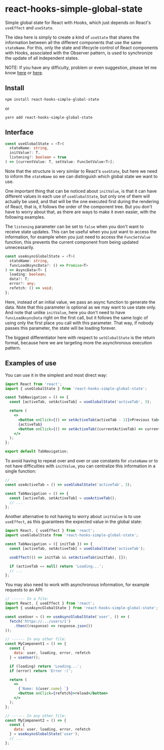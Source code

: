 # react-hooks-simple-global-state

Simple global state for React with Hooks, which just depends on React's `useEffect` and `useState`.

The idea here is simply to create a kind of `useState` that shares the information between all the different components that use the same `stateName`. For this, only the state and lifecycle control of React components with Hooks, associated with the Observer pattern, is used to synchronize the update of all independent states.

NOTE: If you have any difficulty, problem or even suggestion, please let me know [here](https://github.com/ayrtoneverton/react-hooks-simple-global-state/issues) or [here](https://github.com/ayrtoneverton/react-hooks-simple-global-state/discussions).

## Install

```console
npm install react-hooks-simple-global-state
```
or
```console
yarn add react-hooks-simple-global-state
```

## Interface

```ts
const useGlobalState = <T>(
  stateName: string,
  initValue?: T,
  listening?: boolean = true
) => [currentValue: T, setValue: FuncSetValue<T>];
```

Note that the structure is very similar to React's `useState`, but here we need to inform the `stateName` so we can distinguish which global state we want to use.

One important thing that can be noticed about `initValue`, is that it can have different values in each use of `useGlobalState`, but only one of them will actually be used, and that will be the one executed first during the rendering of React, that is, it follows the order of the component tree. But you don't have to worry about that, as there are ways to make it even easier, with the following examples.

The `listening` parameter can be set to `false` when you don't want to receive state updates. This can be useful when you just want to access the information, for example when you just need to access the `FuncSetValue` function, this prevents the current component from being updated unnecessarily.

```ts
const useAsyncGlobalState = <T>(
  stateName: string,
  funcLoadAsyncData?: () => Promise<T>
) => AsyncData<T> {
  loading: boolean;
  data?: T;
  error?: any;
  refetch: () => void;
};
```

Here, instead of an initial value, we pass an async function to generate the data. Note that this parameter is optional as we may want to use state only. And note that unlike `initValue`, here you don't need to have `funcLoadAsyncData` right on the first call, but it follows the same logic of using only the first place you call with this parameter. That way, if nobody passes this parameter, the state will be loading forever.

The biggest differentiator here with respect to `setGlobalState` is the return format, because here we are targeting more the asynchronous execution pattern.

## Examples of use

You can use it in the simplest and most direct way:
```jsx
import React from 'react';
import { useGlobalState } from 'react-hooks-simple-global-state';

const TabNavigation = () => {
  const [activeTab, setActiveTab] = useGlobalState('activeTab', 3);

  return (
    <>
      <button onClick={() => setActiveTab(activeTab - 1)}>Previous tab</button>
      {activeTab}
      <button onClick={() => setActiveTab((currentActiveTab) => currentActiveTab + 1)}>Next tab</button>
    </>
  );
};

export default TabNavigation;
```

To avoid having to repeat over and over or use constants for `stateName` or to not have difficulties with `initValue`, you can centralize this information in a single function:
```jsx
// ...
const useActiveTab = () => useGlobalState('activeTab', 3);

const TabNavigation = () => {
  const [activeTab, setActiveTab] = useActiveTab();
  // ...
};
```

Another alternative to not having to worry about `initValue` is to use `useEffect`, as this guarantees the expected value in the global state:
```jsx
import React, { useEffect } from 'react';
import useGlobalState from 'react-hooks-simple-global-state';

const TabNavigation = ({ initTab }) => {
  const [activeTab, setActiveTab] = useGlobalState('activeTab');

  useEffect(() => initTab && setActiveTab(initTab), []);

  if (activeTab == null) return 'Loading...';
  // ...
};
```

You may also need to work with asynchronous information, for example requests to an API:
```jsx
// ------ In a file:
import React, { useEffect } from 'react';
import { useAsyncGlobalState } from 'react-hooks-simple-global-state';

const useUser = () => useAsyncGlobalState('user', () => (
  fetch('https://.../users/1')
    .then((response) => response.json())
));

// ------ In any other file:
const MyComponent1 = () => {
  const {
    data: user, loading, error, refetch
  } = useUser();

  if (loading) return 'Loading...';
  if (error) return 'Error :(';

  return (
    <>
      {`Name: ${user.name} `}
      <button onClick={refetch}>reload</button>
    </>
  );
};

// ------ In any other file:
const MyComponent2 = () => {
  const {
    data: user, loading, error, refetch
  } = useAsyncGlobalState('user');
  // ...
};
```
